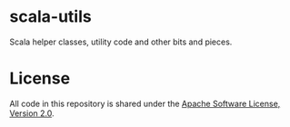 scala-utils
===========

Scala helper classes, utility code and other bits and pieces.


License
=======

All code in this repository is shared under the [Apache Software License, Version 2.0](http://www.apache.org/licenses/LICENSE-2.0).
